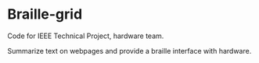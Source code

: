 # Braille-grid

Code for IEEE Technical Project, hardware team.

Summarize text on webpages and provide a braille interface with hardware.
